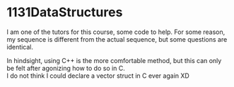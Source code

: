# 1131DataStructures
I am one of the tutors for this course, some code to help.
For some reason, my sequence is different from the actual sequence, but some questions are identical.  

In hindsight, using C++ is the more comfortable method, but this can only be felt after agonizing how to do so in C.    
I do not think I could declare a vector struct in C ever again XD

